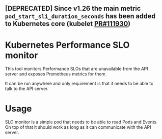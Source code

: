 ## [DEPRECATED] Since v1.26 the main metric `pod_start_sli_duration_seconds` has been added to Kubernetes core (kubelet [PR#111930](https://github.com/kubernetes/kubernetes/pull/111930))

# Kubernetes Performance SLO monitor

This tool monitors Performance SLOs that are unavailable from the API server and exposes Prometheus metrics for them.

It can be run anywhere and only requirement is that it needs to be able to talk to the API server.

# Usage

SLO monitor is a simple pod that needs to be able to read Pods and Events. On top of that it should work as long as it can communicate with the API server.